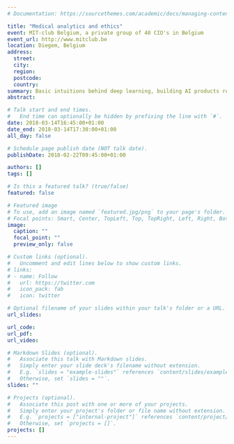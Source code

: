 ```yaml
---
# Documentation: https://sourcethemes.com/academic/docs/managing-content/

title: "Medical analytics and ethics"
event: MIT-club Belgium, a private group of 40 CIO's in Belgium
event_url: http://www.mitclub.be
location: Diegem, Belgium
address:
  street:
  city:
  region:
  postcode:
  country:
summary: Basic intuitions behind deep learning, building AI products requires multidisciplinary expertise
abstract:

# Talk start and end times.
#   End time can optionally be hidden by prefixing the line with `#`.
date: 2018-03-14T16:45:00+01:00
date_end: 2018-03-14T17:30:00+01:00
all_day: false

# Schedule page publish date (NOT talk date).
publishDate: 2018-02-22T09:45:00+01:00

authors: []
tags: []

# Is this a featured talk? (true/false)
featured: false

# Featured image
# To use, add an image named `featured.jpg/png` to your page's folder. 
# Focal points: Smart, Center, TopLeft, Top, TopRight, Left, Right, BottomLeft, Bottom, BottomRight.
image:
  caption: ""
  focal_point: ""
  preview_only: false

# Custom links (optional).
#   Uncomment and edit lines below to show custom links.
# links:
# - name: Follow
#   url: https://twitter.com
#   icon_pack: fab
#   icon: twitter

# Optional filename of your slides within your talk's folder or a URL.
url_slides:

url_code:
url_pdf:
url_video:

# Markdown Slides (optional).
#   Associate this talk with Markdown slides.
#   Simply enter your slide deck's filename without extension.
#   E.g. `slides = "example-slides"` references `content/slides/example-slides.md`.
#   Otherwise, set `slides = ""`.
slides: ""

# Projects (optional).
#   Associate this post with one or more of your projects.
#   Simply enter your project's folder or file name without extension.
#   E.g. `projects = ["internal-project"]` references `content/project/deep-learning/index.md`.
#   Otherwise, set `projects = []`.
projects: []
---
```

